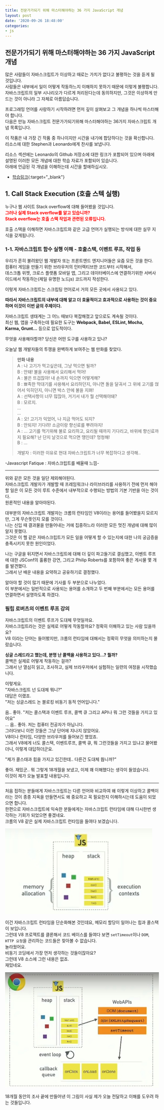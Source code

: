 ```yaml
---
title: 전문가가되기 위해 마스터해야하는 36 가지 JavaScript 개념
layout: post
date: '2020-09-26 18:48:00'
categories:
- js
---
```


## 전문가가되기 위해 마스터해야하는 36 가지 JavaScript 개념

많은 사람들이 자바스크립트가 이상하고 때로는 가치가 없다고 불평하는 것을 듣게 될 것입니다.  
사람들은 내부에서 일이 어떻게 작동하느지 이해하지 못하기 때문에 이렇게 불평합니다.  
자바스크립트의 일부 시나리오가 다르게 처리된다는데 동의하지만, 그것은 이상하게 만드는 것이 아니라 그 자체로 아름답습니다.  

프로그래밍 언어를 사랑하기 시작하려면 먼저 깊이 살펴보고 그 개념을 하나씩 마스터해야 합니다.  
다음은 만능 자바스크립트 전문가가되기위해 마스터해야하는 36가지 자바스크립트 개념 목록입니다.

이 작품은 내 가장 긴 작품 중 하나이지만 시간을 내기에 합당하다는 것을 확신합니다.  
리소스에 대한 Stephen과 Leonardo에게 찬사를 보냅니다.

리소스 섹션에는 Leonardo의 Github 저장소에 대한 링크가 포함되어 있으며 아래에 설명된 이러한 모든 개념에 대한 학습 자료가 포함되어 있습니다.  
아래에 언급된 각 개념을 이해하는데 시간을 할애하십시오.

* [학습링크](https://github.com/leonardomso/33-js-concepts){:target="_blank"}

## 1. Call Stack Execution (호출 스텍 실행)

누구나 웹 사이트 Stack overflow에 대해 들어봤을 것입니다.  
**<span style="color:red">그러나 실제 Stack overflow를 알고 있습니까?</span>**  
**<span style="color:red">Stack overflow는 호출 스택 작업과 관련된 오류입니다.</span>**  

호출 스택을 이해하면 자바스크립트와 같은 고급 언어가 실행되는 방식에 대한 실무 지식을 갖게됩니다.

### 1-1. 자바스크립트 함수 실행 이해 - 호출스택, 이벤트 루프, 작업 등

우리가 흔히 불려왔던 웹 개발자 또는 프론트엔드 엔지니어들은 요즘 모든 것을 한다.  
컴퓨터 게임을 만들기 위한 브라우저의 인터렉티브한 코드부터 시작해서,  
데스크톱 위젯, 크로스 플랫폼 모바일 앱, 그리고 데이터베이스에 연결하기위한 서버사이드에서 작동하는(제일 유명한 노드js) 코드까지 작성한다.  

이렇게 자바스크립트는 스크립팅 언어로서 거의 모든 곳에서 사용되고 있다.  

**따라서 자바스크립트의 내부에 대해 알고 더 효율적이고 효과적으로 사용하는 것이 중요하며 이것이 이번 글의 주제이다.**  

자바스크립트 생태계는 그 어느 때보다 복잡해졌고 앞으로도 계속될 것이다.  
최신 웹, 앱을 구축하는데 필요한 도구는 **Webpack, Babel, ESLint, Mocha, Karma, Grunt...** 등으로 압도적이다.  

무엇을 사용해야할까? 당신은 어떤 도구를 사용하고 있나?  

오늘날 웹 개발자들의 투쟁을 완벽하게 보여주는 웹 만화를 찾았다.

>**만화 내용**  
>A : 나 고기가 먹고싶은데, 그냥 먹으면 될까?  
>B : 안돼! 불을 사용해서 요리해서 먹어!  
>A : 불은 뜨겁잖아! 내 손까지 익으면 어떻게해?  
>B : 뾰족한 막대기를 사용해서 요리하던지, 아니면 돌을 달궈서 그 위에 고기를 얹어서 익히던지, 아니면 박스 안에 불을 지펴!  
>A : 선택사항이 너무 많잖아, 거기서 내가 뭘 선택해야돼?  
>B : 모르지.  
>...  
>...  
>A : 오! 고기가 익었어, 나 지금 먹어도 되지?  
>B : 안되지! 기다려! 소금이랑 향신료를 뿌려야지!  
>A : ... 고기를 먹기위해 불로 요리하고, 요리될 때까지 기다리고, 바위에 향신료까지 필요해? 난 단지 날것으로 먹으면 땡인데? 멍청해!  
>B : ...  
>  
>개발자 : 이러한 이유로 현대 자바스크립트가 너무 복잡하다고 생각해..  

-Javascript Fatique : 자바스크립트를 배울때 느낌-

---

위와 같은 모든 것을 일단 제외해야된다.  
자바스크립트 개발자가 개발할 때 프레임워크나 라이브러리를 사용하기 전에 먼저 해야할 일은 이 모든 것이 루트 수준에서 내부적으로 수행되는 방법의 기본 기반을 아는 것이다.  
원론적인 내용을 알아야된다.

대부분의 자바스크립트 개발자는 크롬의 런타임인 V8이라는 용어를 들어봤을지 모르지만, 그게 무슨뜻인지 모를 것이다.  
나는 신입 때 결과물을 만들어내는 거에 집중하느라 이러한 모든 멋진 개념에 대해 많이 알지 못했다.  
그것은 이 헬 같은 자바스크립트가 모든 일을 어떻게 할 수 있는지에 대한 나의 궁금증을 충족시키지 못한 원인이었다.  

나는 구글을 뒤지면서 자바스크립트에 대해 더 깊이 파고들기로 결심했고, 
이벤트 루프에 대한 JSConf의 훌륭한 강연, 그리고 Philip Roberts를 포함하여 좋은 게시물 몇 개를 발견했다.  
그래서 난 배운 내용을 요약하고 공유하기로 결정했다.  

알아야 할 것이 많기 때문에 기사를 두 부분으로 나누었다.  
이 부분에서는 일반적으로 사용되는 용어를 소개하고 두 번째 부분에서는 모든 용어를 연결하면서 설명하도록 하겠다.

### 필립 로버츠의 이벤트 루프 강의

자바스크립트의 이벤트 루프가 도대체 무엇일까요.  
자바스크립트라는 것은 실제로 어떻게 작동할까요? 정확히 이해하고 있는 사람 있을까요?  
V8 이라는 단어는 들어봤지만, 크롬의 런타임에 대해서는 정확히 무엇을 의미하는지 몰랐습니다.  

**싱글 스레드라고 했는데, 분명 난 콜백을 사용하고 있다...? 뭘까?**  
콜백은 실제로 어떻게 작동하는 걸까?  
그래서 난 열심히 읽고, 조사하고, 실제 브라우저에서 실험하는 일련의 여정을 시작했습니다.  

이렇게요.  
"자바스크립트 넌 도대체 뭐니?"  
대답은 이랬죠.  
"저는 싱글스레드 논 블로킹 비동기 동적 언어입니다."  

음.. 좋아. "저는 콜스택과 이벤트 루프, 콜백 큐 그리고 API나 뭐 그런 것들을 가지고 있어요"  
... 음.. 좋아. 저는 컴퓨터 전공자가 아닙니다.  
그러다보니 이런 것들은 그냥 단어에 지나지 않았어요.  
V8이나 런타임, 다양한 브라우저를 들어보긴 했었죠.  
그래서 V8에게 너도 콜스택, 이벤트루프, 콜백 큐, 뭐 그런것들을 가지고 있냐고 물어봤더니, 이렇게 대답하더군요.  

"제가 콜스태과 힙을 가지고 있긴한데.. 다른건 도대체 뭡니까?"  

좋아. 재밌군.. 뭐 그렇게 18개월을 보냈고, 이제 꽤 이해했다는 생각이 들었습니다.  
이것이 제가 오늘 발표할 내용입니다.

---

처음 접하는 분들에게 자바스크립트는 다른 언어와 비교하여 왜 이렇게 이상하고 콜백이라는 것이 종종 지옥을 만들면서도 왜 중요하고 꼭 필요한지 
이해하시는데 도움이 되었으면 합니다.  
한편으로 자바스크립트에 익숙한 분들에게는 자바스크립트 런타임에 대해 다시한번 생각하는 기회가 되었으면 좋겠네요.  
크롬의 V8 같은 실제 자바스크립트 런타임을 들여다 보겠습니다.

![](/static/img/script/image02.jpg)

이건 자바스크립트 런타임을 단순화해본 것인데요, 메모리 할당이 일어나는 힙과 콜스택이 보입니다.  
그런데 V8 프로젝트를 클론해서 코드 베이스를 들여다 보면 `setTimeout`이나 `DOM`, `HTTP 요청`을 관리하는 코드들은 찾아볼 수 없습니다.  
놀라웠어요.  
비동기 코딩에서 가장 먼저 생각하는 것들이잖아요?  
그런데 V8 소스에 그런 내용은 없죠.  
재밌네요.  

![](/static/img/script/image03.jpg)

18개월 동안의 조사 끝에 만들어낸 이 그림이 사실 제가 오늘 전달하고 이해를 도우려 하는 것들입니다.  
